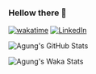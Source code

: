 ### Hellow there 👋
[![wakatime](https://img.shields.io/badge/WakaTime-2E2D2D?style=for-the-badge&logo=WakaTime&logoColor=white)](https://wakatime.com/@abad63e0-3e93-4bed-8792-595cc3f3a704)
[![LinkedIn](https://img.shields.io/badge/LinkedIn-0077B5?style=for-the-badge&logo=linkedin&logoColor=white)](https://www.linkedin.com/in/id-agungsatria/)


![Agung's GitHub Stats](https://github-readme-stats.vercel.app/api?username=satriaa14&show_icons=true&count_private=true&line_height=40&theme=algolia)

![Agung's Waka Stats](https://github-readme-stats.vercel.app/api/wakatime?username=id_agungsatria&line_height=40&theme=algolia)
